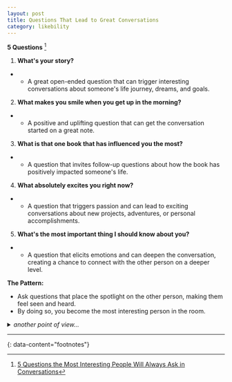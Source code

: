 ```yaml
---
layout: post
title: Questions That Lead to Great Conversations
category: likebility
---
```


**5 Questions** [^1]

1. **What's your story?**
  - * A great open-ended question that can trigger interesting conversations about someone's life journey, dreams, and goals.
2. **What makes you smile when you get up in the morning?**
  - * A positive and uplifting question that can get the conversation started on a great note.
3. **What is that one book that has influenced you the most?**
  - * A question that invites follow-up questions about how the book has positively impacted someone's life.
4. **What absolutely excites you right now?**
  - * A question that triggers passion and can lead to exciting conversations about new projects, adventures, or personal accomplishments.
5. **What's the most important thing I should know about you?**
  - * A question that elicits emotions and can deepen the conversation, creating a chance to connect with the other person on a deeper level.

**The Pattern:**
* Ask questions that place the spotlight on the other person, making them feel seen and heard.
* By doing so, you become the most interesting person in the room.


<details markdown="block">
<summary><i>another point of view...</i></summary>

To create meaningful connections, shift the focus from yourself to the other person. People inherently seek connection and positive affirmation, so give them your attention, and ask intriguing questions to engage them. Here are five excellent conversation starters:

1. What's your story? This open-ended inquiry invites the person to share their life experiences, dreams, and goals from the heart.
2. What makes you smile when you get up in the morning? Begin the interaction on a positive note, encouraging the person to reflect on their sources of excitement and gratitude.
3. What is that one book that has influenced you the most? This question opens the door to follow-up inquiries about the impact of the book on various aspects of their life. If books aren't their thing, ask about movies or influential figures.
4. What absolutely excites you right now? This inquiry sparks passion and can lead to discussions about career, personal life, or any thrilling new phase.
5. What's the most important thing I should know about you? This question, like the others, elicits emotions and helps create a deeper connection, allowing you to understand what makes the person unique or what challenges they face.

Notice the pattern? These questions make the conversation about the other person, allowing them to talk about themselves. By doing so, you become the most interesting person in the room through this act of selflessness.

</details>

---
{: data-content="footnotes"}

[^1]: [5 Questions the Most Interesting People Will Always Ask in Conversations](https://www.inc.com/marcel-schwantes/5-questions-most-interesting-people-will-always-ask-in-conversations.html)
